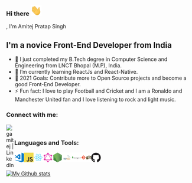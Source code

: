 ### Hi there <img src="https://raw.githubusercontent.com/ABSphreak/ABSphreak/master/gifs/Hi.gif" width="30px"></h2>, I'm Amitej Pratap Singh 


## I'm a novice Front-End Developer from India

- 🔭 I just completed my B.Tech degree in Computer Science and Engineering from LNCT Bhopal (M.P), India.
- 🌱 I’m currently learning ReactJs  and React-Native.
- 🥅 2021 Goals: Contribute more to Open Source projects and become a good Front-End Developer.
- ⚡ Fun fact: I love to play Football and Cricket and I am a Ronaldo and Manchester United fan and I love listening to rock and light music.

### Connect with me:

[<img align="left" alt="gamitej | LinkedIn" width="22px" src="https://cdn.jsdelivr.net/npm/simple-icons@v3/icons/linkedin.svg" />][linkedin]

<br/>

### Languages and Tools:

[<img align="left" alt="Visual Studio Code" width="26px" src="https://raw.githubusercontent.com/github/explore/80688e429a7d4ef2fca1e82350fe8e3517d3494d/topics/visual-studio-code/visual-studio-code.png" />][linkedin]
[<img align="left" alt="JavaScript" width="26px" src="https://raw.githubusercontent.com/github/explore/80688e429a7d4ef2fca1e82350fe8e3517d3494d/topics/javascript/javascript.png" />][linkedin]
[<img align="left" alt="React" width="26px" src="https://raw.githubusercontent.com/github/explore/80688e429a7d4ef2fca1e82350fe8e3517d3494d/topics/react/react.png" />][linkedin]
[<img align="left" alt="GraphQL" width="26px" src="https://raw.githubusercontent.com/github/explore/80688e429a7d4ef2fca1e82350fe8e3517d3494d/topics/graphql/graphql.png" />][linkedin]
[<img align="left" alt="Node.js" width="26px" src="https://raw.githubusercontent.com/github/explore/80688e429a7d4ef2fca1e82350fe8e3517d3494d/topics/nodejs/nodejs.png" />][linkedin]
[<img align="left" alt="MySQL" width="26px" src="https://raw.githubusercontent.com/github/explore/80688e429a7d4ef2fca1e82350fe8e3517d3494d/topics/mysql/mysql.png" />][linkedin]
[<img align="left" alt="MongoDB" width="26px" src="https://raw.githubusercontent.com/github/explore/80688e429a7d4ef2fca1e82350fe8e3517d3494d/topics/mongodb/mongodb.png" />][linkedin]
[<img align="left" alt="Git" width="26px" src="https://raw.githubusercontent.com/github/explore/80688e429a7d4ef2fca1e82350fe8e3517d3494d/topics/git/git.png" />][linkedin]
[<img align="left" alt="GitHub" width="26px" src="https://raw.githubusercontent.com/github/explore/78df643247d429f6cc873026c0622819ad797942/topics/github/github.png" />][linkedin]

<br />
<br />

[![My Github stats](https://github-readme-stats.vercel.app/api?username=gamitej&show_icons=true&&cache_seconds=86400&theme=radical)](https://github.com/gamitej/github-readme-stats)

<br/>

[linkedin]: https://www.linkedin.com/in/amitej-pratap-singh-a53414192/